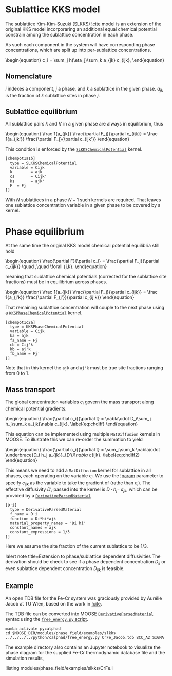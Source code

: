 # Sublattice KKS model

The sublattice Kim-Kim-Suzuki (SLKKS) [!cite](Schwen2021) model is an extension
of the original KKS model incorporaring an additional equal chemical potential
constrain among the sublattice concentration in each phase.

As such each component in the system will have corresponding phase
concentrations, which are split up into per-sublattice concentrations.

\begin{equation}
c_i = \sum_j h(\eta_j)\sum_k a_{jk} c_{ijk},
\end{equation}

## Nomenclature

$i$ indexes a component, $j$ a phase, and $k$ a sublattice in the given
phase. $a_{jk}$ is the fraction of $k$ sublattice sites in phase $j$.

## Sublattice equilibrium

All sublattice pairs $k$ and $k'$ in a given phase are always in equilibrium,
thus

\begin{equation}
\frac 1{a_{jk}} \frac{\partial F_j}{\partial c_{ijk}} = \frac 1{a_{jk'}} \frac{\partial F_j}{\partial c_{ijk'}}
\end{equation}

This condition is enforced by the [`SLKKSChemicalPotential`](SLKKSChemicalPotential.md) kernel.

```style=background-color:gray
[chempot1a1b]
  type = SLKKSChemicalPotential
  variable = Cijk
  k        = ajk
  cs       = Cijk'
  ks       = ajk'
  F  = Fj
[]
```

With $N$ sublattices in a phase $N-1$ such kernels are required. That leaves one
sublattice concentration variable in a given phase to be covered by a kernel.

# Phase equilibrium

At the same time the original KKS model chemical potential equilibria still hold

\begin{equation}
\frac{\partial F}{\partial c_i} = \frac{\partial F_j}{\partial c_{ijk}} \quad ,\quad \forall \{j,k\}.
\end{equation}

meaning that sublattice chemical potentials (corrected for the sublattice site
fractions) must be in equilibrium across phases.

\begin{equation}
\frac 1{a_{jk}} \frac{\partial F_j}{\partial c_{ijk}} = \frac 1{a_{j'k}} \frac{\partial F_{j'}}{\partial c_{ij'k}}
\end{equation}

That remaining sublattice concentration will couple to the next phase using a
[`KKSPhaseChemicalPotential`](/KKSPhaseChemicalPotential.md) kernel.

```style=background-color:gray
[chempot1c2a]
  type = KKSPhaseChemicalPotential
  variable = Cijk
  ka = ajk
  fa_name = Fj
  cb = Cij'k
  kb = aj'k
  fb_name = Fj'
[]
```

Note that in this kernel the `ajk` and `aj'k` must be true site fractions ranging from 0 to 1.

## Mass transport

The global concentration variables $c_i$ govern the mass transport along
chemical potential gradients.

\begin{equation}
   \frac{\partial c_i}{\partial t} = \nabla\cdot D_i\sum_j h_j\sum_k a_{jk}\nabla c_{ijk}. \label{eq:chdiff}
\end{equation}

This equation can be implemented using multiple `MatDiffusion` kernels in MOOSE.
To illustrate this we can re-order the summation to yield

\begin{equation}
   \frac{\partial c_i}{\partial t} = \sum_j\sum_k \nabla\cdot \underbrace{D_i h_j a_{jk}}_{D'_i}\nabla c_{ijk}. \label{eq:chdiff2}
\end{equation}

This means we need to add a `MatDiffusion` kernel for sublattice in all phases,
each operating on the variable $c_i$. We use the
[!param](/Kernels/MatDiffusion/v) parameter to  specify $c_{ijk}$ as the
variable to take the gradient of (rathe than $c_i$). The effective diffusivity
$D'_i$ passed into the kernel is $D\cdot h_j \cdot a_{jk}$, which can be provided
by a [`DerivativeParsedMaterial`](DerivativeParsedMaterial.md)

```style=background-color:gray
[D'i]
  type = DerivativeParsedMaterial
  f_name = D'i
  function = Di*hi*ajk
  material_property_names = 'Di hi'
  constant_names = ajk
  constant_expressions = 1/3
[]
```

Here we assume the site fraction of the current sublattice to be $1/3$.

!alert note title=Extension to phase/sublattice dependent diffusivities
The derivation should be check to see if a phase dependent concentration $D_{ij}$ or even sublattice dependent concentration $D_{ijk}$ is feasible.


## Example

An open TDB file for the Fe-Cr system was graciously provided by Aurélie Jacob
at TU Wien, based on the work in [!cite](jacob2018revised).

The TDB file can be converted into MOOSE [`DerivativeParsedMaterial`](DerivativeParsedMaterial.md)
syntax using the [`free_energy.py` script](/CALPHAD.md).

```
mamba activate pycalphad
cd $MOOSE_DIR/modules/phase_field/examples/slkks
../../../../python/calphad/free_energy.py CrFe_Jacob.tdb BCC_A2 SIGMA
```

The example directory also contains an Jupyter notebook to visualize the phase
diagram for the supplied Fe-Cr thermodynamic database file and the simulation
results,

!listing modules/phase_field/examples/slkks/CrFe.i
